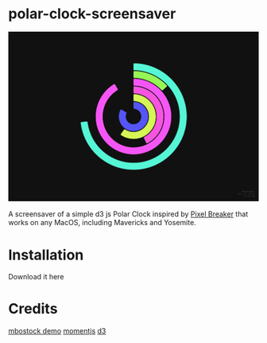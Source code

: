 polar-clock-screensaver
=======================

![Preview](https://github.com/mikemcchillin/polar-clock-screensaver/raw/master/PolarClock.saver/Contents/Resources/preview.png "Preview")

A screensaver of a simple d3 js Polar Clock inspired by [Pixel Breaker](http://blog.pixelbreaker.com/polarclock) that works on any MacOS, including Mavericks and Yosemite.

# Installation
Download it here

# Credits
[mbostock demo](http://bl.ocks.org/mbostock/1096355)
[momentjs](http://momentjs.com/)
[d3](d3js.org)